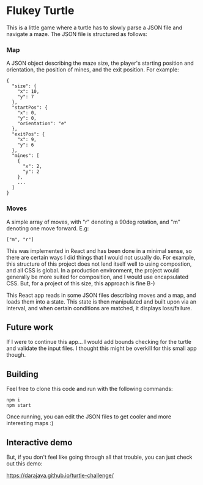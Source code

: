 
# Flukey Turtle
This is a little game where a turtle has to slowly parse a JSON file and navigate a maze. The JSON file is structured as follows:

### Map
A JSON object describing the maze size, the player's starting position and orientation, the position of mines, and the exit position. For example:

```
{
  "size": {
    "x": 10,
    "y": 7
  },
  "startPos": {
    "x": 0,
    "y": 0,
    "orientation": "e"
  },
  "exitPos": {
    "x": 9,
    "y": 6
  },
  "mines": [
    {
      "x": 2,
      "y": 2
    },
    ...
  ]
}
```

### Moves

A simple array of moves, with "r" denoting a 90deg rotation, and "m" denoting one move forward. E.g:
```
["m", "r"]
```

This was implemented in React and has been done in a minimal sense, so there are certain ways I did things that I would not usually do. For example, this structure of this project does not lend itself well to using compostion, and all CSS is global. In a production environment, the project would generally be more suited for composition, and I would use encapsulated CSS. But, for a project of this size, this approach is fine B-)

This React app reads in some JSON files describing moves and a map, and loads them into a state. This state is then manipulated and built upon via an interval, and when certain conditions are matched, it displays loss/failure. 

## Future work
If I were to continue this app... I would add bounds checking for the turtle and validate the input files. I thought this might be overkill for this small app though.

## Building
Feel free to clone this code and run with the following commands:

```
npm i
npm start
```

Once running, you can edit the JSON files to get cooler and more interesting maps :)

## Interactive demo
But, if you don't feel like going through all that trouble, you can just check out this demo:

https://darajava.github.io/turtle-challenge/